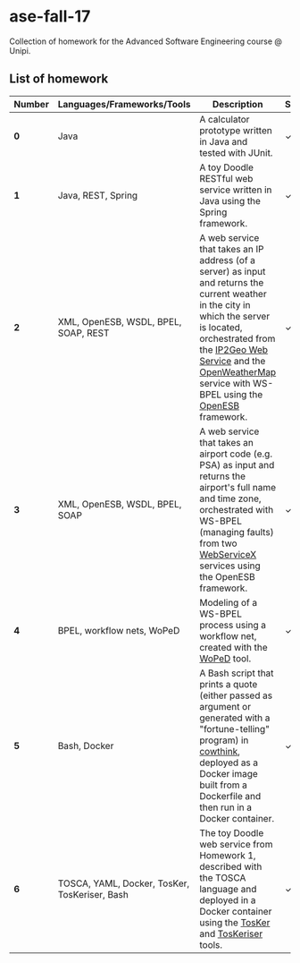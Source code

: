 # ase-fall-17
Collection of homework for the Advanced Software Engineering course @ Unipi.

## List of homework

Number | Languages/Frameworks/Tools | Description | Submitted | Passed
------ | -------------------------- | ----------- | --------- | ------
**0** | Java | A calculator prototype written in Java and tested with JUnit. | ✓ | ✓
**1** | Java, REST, Spring | A toy Doodle RESTful web service written in Java using the Spring framework. | ✓ | ✓
**2** | XML, OpenESB, WSDL, BPEL, SOAP, REST | A web service that takes an IP address (of a server) as input and returns the current weather in the city in which the server is located, orchestrated from the [IP2Geo Web Service](https://ws.cdyne.com/ip2geo/ip2geo.asmx) and the [OpenWeatherMap](http://openweathermap.org) service with WS-BPEL using the [OpenESB](http://www.open-esb.net) framework. | ✓ | ✓
**3** | XML, OpenESB, WSDL, BPEL, SOAP | A web service that takes an airport code (e.g. PSA) as input and returns the airport's full name and time zone, orchestrated with WS-BPEL (managing faults) from two [WebServiceX](http://www.webservicex.net/new/Home/Index) services using the OpenESB framework. | ✓ | ✓
**4** | BPEL, workflow nets, WoPeD | Modeling of a WS-BPEL process using a workflow net, created with the [WoPeD](http://woped.dhbw-karlsruhe.de/woped/) tool. | ✓ | ?
**5** | Bash, Docker | A Bash script that prints a quote (either passed as argument or generated with a "fortune-telling" program) in [cowthink](https://en.wikipedia.org/wiki/Cowthink), deployed as a Docker image built from a Dockerfile and then run in a Docker container. | ✓ | ✓
**6** | TOSCA, YAML, Docker, TosKer, TosKeriser, Bash | The toy Doodle web service from Homework 1, described with the TOSCA language and deployed in a Docker container using the [TosKer](https://github.com/di-unipi-socc/TosKer) and [TosKeriser](https://github.com/di-unipi-socc/TosKeriser) tools. | ✓ | ?
